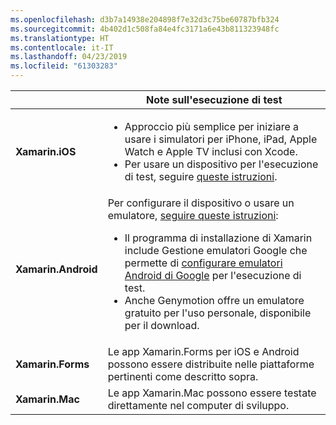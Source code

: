 ```yaml
---
ms.openlocfilehash: d3b7a14938e204898f7e32d3c75be60787bfb324
ms.sourcegitcommit: 4b402d1c508fa84e4fc3171a6e43b811323948fc
ms.translationtype: HT
ms.contentlocale: it-IT
ms.lasthandoff: 04/23/2019
ms.locfileid: "61303283"
---
```

||Note sull'esecuzione di test|
|---|---|
|**Xamarin.iOS**|<ul><li>Approccio più semplice per iniziare a usare i simulatori per iPhone, iPad, Apple Watch e Apple TV inclusi con Xcode.</li><li>Per usare un dispositivo per l'esecuzione di test, seguire <a href="~/ios/get-started/installation/device-provisioning/index.md">queste istruzioni</a>.</li></ul>|
|**Xamarin.Android**|Per configurare il dispositivo o usare un emulatore, <a href="~/android/get-started/installation/set-up-device-for-development.md">seguire queste istruzioni</a>:<ul><li>Il programma di installazione di Xamarin include Gestione emulatori Google che permette di <a href="~/android/deploy-test/debugging/android-sdk-emulator/index.md">configurare emulatori Android di Google</a> per l'esecuzione di test.</li><li>Anche Genymotion offre un emulatore gratuito per l'uso personale, disponibile per il download.</li></ul>|
|**Xamarin.Forms**|Le app Xamarin.Forms per iOS e Android possono essere distribuite nelle piattaforme pertinenti come descritto sopra.|
|**Xamarin.Mac**|Le app Xamarin.Mac possono essere testate direttamente nel computer di sviluppo.|
